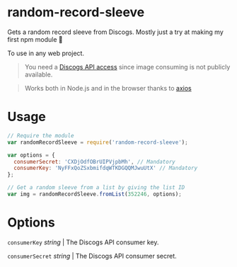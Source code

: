 # random-record-sleeve 

Gets a random record sleeve from Discogs.
Mostly just a try at making my first npm module 🎉

To use in any web project.

> You need a [Discogs API access](https://www.discogs.com/settings/developers) since image consuming is not publicly available.

> Works both in Node.js and in the browser thanks to [axios](https://github.com/mzabriskie/axios)

# Usage

```javascript
// Require the module
var randomRecordSleeve = require('random-record-sleeve');

var options = {
  consumerSecret: 'CXDjOdfOBrUIPVjpbMh', // Mandatory
  consumerKey: 'NyFFxQoZSxbmifdqWTKDGQQMJwuUtX' // Mandatory
};

// Get a random sleeve from a list by giving the list ID
var img = randomRecordSleeve.fromList(352246, options);
```

# Options

`consumerKey` *string* | The Discogs API consumer key.

`consumerSecret` *string* | The Discogs API consumer secret.
